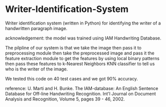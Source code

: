 # Writer-Identification-System

Writer identification system (written in Python) for identifying the writer of a handwritten paragraph image.

acknowledgement: the model was trained using IAM Handwriting Database. 


The pilpline of our system is that we take the image then pass it to preprocessing module then take the preprocessed image and pass it the feature extraction module to get the features by using local binary patterns then pass these features to k-Nearest Neighbors KNN  classifier to tell us who is the writer of the image.

We tested this code on 40 test cases and we got 90% accuracy.

reference:
U. Marti and H. Bunke. The IAM-database: An English Sentence Database for Off-line Handwriting Recognition. Int'l Journal on Document Analysis and Recognition, Volume 5, pages 39 - 46, 2002.
